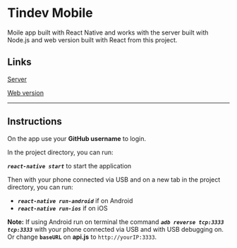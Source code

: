 # Tindev Mobile

Moile app built with React Native and works with the server built with Node.js and web version built with React from this project.

## **Links**
[Server](https://github.com/enzorossetto/tindev-server)

[Web version](https://github.com/enzorossetto/tindev-web)

***

## **Instructions**

On the app use your **GitHub username** to login.

In the project directory, you can run:

_**`react-native start`**_ to start the application

Then with your phone connected via USB and on a new tab in the project directory, you can run:
- _**`react-native run-android`**_ if on Android 
- _**`react-native run-ios`**_ if on iOS

**Note:** If using Android run on terminal the command _**`adb reverse tcp:3333 tcp:3333`**_ with your phone connected via USB and with USB debugging on. Or change **`baseURL`** on **api.js** to `http://yourIP:3333`.
